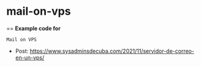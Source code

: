 # mail-on-vps
==
**Example code for**

```Mail on VPS```
 - Post: https://www.sysadminsdecuba.com/2021/11/servidor-de-correo-en-un-vps/

